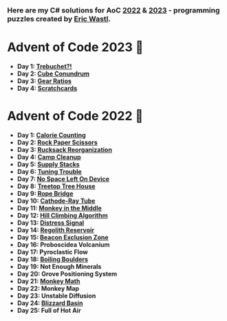 ### Here are my C# solutions for AoC [2022](https://adventofcode.com/2022/) & [2023](https://adventofcode.com/2023/) - programming puzzles created by [Eric Wastl](http://was.tl/).

# Advent of Code 2023 :christmas_tree:

- **Day 1: [Trebuchet?!](advent-of-code-2023/advent-of-code-2023/Solutions/Day_01.cs)**
- **Day 2: [Cube Conundrum](advent-of-code-2023/advent-of-code-2023/Solutions/Day_02.cs)**
- **Day 3: [Gear Ratios](advent-of-code-2023/advent-of-code-2023/Solutions/Day_03.cs)**
- **Day 4: [Scratchcards](advent-of-code-2023/advent-of-code-2023/Solutions/Day_04.cs)**

# Advent of Code 2022 :christmas_tree:

- **Day 1: [Calorie Counting](advent-of-code-2022/AdventOfCode2022/Solutions/Day_01.cs)**
- **Day 2: [Rock Paper Scissors](advent-of-code-2022/AdventOfCode2022/Solutions/Day_02.cs)**
- **Day 3: [Rucksack Reorganization](advent-of-code-2022/AdventOfCode2022/Solutions/Day_03.cs)**
- **Day 4: [Camp Cleanup](advent-of-code-2022/AdventOfCode2022/Solutions/Day_04.cs)**
- **Day 5: [Supply Stacks](advent-of-code-2022/AdventOfCode2022/Solutions/Day_05.cs)**
- **Day 6: [Tuning Trouble](advent-of-code-2022/AdventOfCode2022/Solutions/Day_06.cs)**
- **Day 7: [No Space Left On Device](advent-of-code-2022/AdventOfCode2022/Solutions/Day_07.cs)**
- **Day 8: [Treetop Tree House](advent-of-code-2022/AdventOfCode2022/Solutions/Day_08.cs)**
- **Day 9: [Rope Bridge](advent-of-code-2022/AdventOfCode2022/Solutions/Day_09.cs)**
- **Day 10: [Cathode-Ray Tube](advent-of-code-2022/AdventOfCode2022/Solutions/Day_10.cs)**
- **Day 11: [Monkey in the Middle](advent-of-code-2022/AdventOfCode2022/Solutions/Day_11.cs)**
- **Day 12: [Hill Climbing Algorithm](advent-of-code-2022/AdventOfCode2022/Solutions/Day_12.cs)**
- **Day 13: [Distress Signal](advent-of-code-2022/AdventOfCode2022/Solutions/Day_13.cs)**
- **Day 14: [Regolith Reservoir](advent-of-code-2022/AdventOfCode2022/Solutions/Day_14.cs)**
- **Day 15: [Beacon Exclusion Zone](advent-of-code-2022/AdventOfCode2022/Solutions/Day_15.cs)**
- **Day 16: Proboscidea Volcanium**
- **Day 17: Pyroclastic Flow**
- **Day 18: [Boiling Boulders](advent-of-code-2022/AdventOfCode2022/Solutions/Day_18.cs)**
- **Day 19: Not Enough Minerals**
- **Day 20: Grove Positioning System**
- **Day 21: [Monkey Math](advent-of-code-2022/AdventOfCode2022/Solutions/Day_21.cs)**
- **Day 22: Monkey Map**
- **Day 23: Unstable Diffusion**
- **Day 24: [Blizzard Basin](advent-of-code-2022/AdventOfCode2022/Solutions/Day_24.cs)**
- **Day 25: Full of Hot Air**
